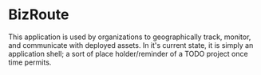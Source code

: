 # BizRoute
This application is used by organizations to geographically track, monitor, and communicate with deployed assets. In it's current state,
it is simply an application shell; a sort of place holder/reminder of a TODO project once time permits.
